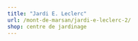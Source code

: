 ```yaml
---
title: "Jardi E. Leclerc"
url: /mont-de-marsan/jardi-e-leclerc-2/
shop: centre de jardinage
---
```


